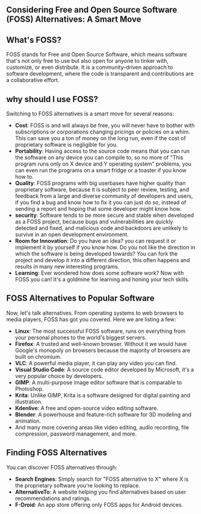 ## Considering Free and Open Source Software (FOSS) Alternatives: A Smart Move

## What's FOSS?
FOSS stands for Free and Open Source Software, which means software that's not only free to use but also open for anyone to tinker with, customize, or even distribute. It is a community-driven approach to software development, where the code is transparent and contributions are a collaborative effort.

## why should I use FOSS?

Switching to FOSS alternatives is a smart move for several reasons:

- **Cost**: FOSS is and will always be free, you will never have to bother with subscriptions or corporations changing pricings or policies on a whim. This can save you a ton of money on the long run, even if the cost of proprietary software is negligible for you.
- **Portability**: Having access to the source code means that you can run the software on any device you can compile to, so no more of "This program runs only on X device and Y operating system" problems, you can even run the programs on a smart fridge or a toaster if you know how to.
- **Quality**: FOSS programs with  big userbases have higher quality than proprietary software, because it is subject to peer review, testing, and feedback from a large and diverse community of developers and users, if you find a bug and know how to fix it you can just do so, instead of sending a report and hoping that some developer might know how.
- **security**: Software tends to be more secure and stable when developed as a FOSS project, because bugs and vulnerabilities are quickly detected and fixed, and malicious code and backdoors are unlikely to survive in an open development environment.
- **Room for Innovation**: Do you have an idea?  you can request it or implement it by yourself  if you know how. Do you not like the direction in which the software is being developed towards? You can fork the project and develop it into a different direction, this often happens and results in many new interesting programs.
- **Learning**: Ever wondered how does some software work? Now with FOSS you can! It's a goldmine for learning and honing your tech skills.

## FOSS Alternatives to Popular Software
Now, let's talk alternatives. From operating systems to web browsers to media players, FOSS has got you covered. Here we are listing a few:

- **Linux**: The most successful FOSS software, runs on everything from your personal phones to the world's biggest servers.
- **Firefox**: A trusted and well-known browser. Without it we would have Google's monopoly on browsers because the majority of browsers are built on chromium.
- **VLC**: A powerful media player, it can play any video you can find.
- **Visual Studio Code**: A source code editor developed by Microsoft, it's a very popular choice by developers.
- **GIMP**: A multi-purpose image editor software that is comparable to Photoshop.
- **Krita**: Unlike GIMP, Krita is a  software designed for digital painting and illustration.
- **Kdenlive**: A free and open-source video editing software.
- **Blender**: A powerhouse and feature-rich software for 3D modeling and animation.
- And many more covering areas like video editing, audio recording, file compression, password management, and more.

## Finding FOSS Alternatives
You can discover FOSS alternatives through:

- **Search Engines**: Simply search for "FOSS alternative to X" where X is the proprietary software you're looking to replace.
- **AlternativeTo**: A website helping you find alternatives based on user recommendations and ratings.
- **F-Droid**: An app store offering only FOSS apps for Android devices.
